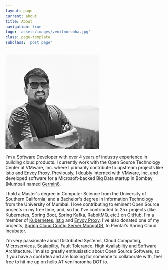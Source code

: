 ```yaml
---
layout: page
current: about
title: About
navigation: true
logo: 'assets/images/venilnoronha.jpg'
class: page-template
subclass: 'post page'
---
```

<img class="author-profile-image" src="/assets/images/venilnoronha.jpg" alt="Venil Noronha" style="width: 300px; height: 300px;" />

I'm a Software Developer with over 4 years of industry experience in building
cloud products. I currently work with the Open Source Technology Center at
VMware, Inc. where I primarily contribute to upstream projects like
[Istio](https://github.com/istio/istio) and [Envoy Proxy](https://github.com/envoyproxy/envoy).
Previously, I doubly interned with VMware, Inc. and developed software for a
Microsoft-backed Big Data startup in Bombay (Mumbai) named [Germin8](https://germin8.com).

I hold a Master's degree in Computer Science from the University of Southern
California, and a Bachelor's degree in Information Technology from the University
of Mumbai. I love contributing to eminent Open Source projects in my free time,
and, so far, I've contributed to 25+ projects (like Kubernetes, Spring Boot,
Spring Kafka, RabbitMQ, etc.) on [GitHub](https://github.com/venilnoronha). I'm
a member of [Kubernetes](https://github.com/kubernetes), [Istio](https://github.com/istio)
and [Envoy Proxy](https://github.com/envoyproxy). I've also donated one of my
projects, [Spring Cloud Config Server MongoDB](https://github.com/spring-cloud-incubator/spring-cloud-config-server-mongodb),
to Pivotal's Spring Cloud Incubator.

I'm very passionate about Distributed Systems, Cloud Computing, Microservices,
Scalability, Fault Tolerance, High Availability and Software Architecture. I'm
also greatly enthusiastic about Open Source Software, so if you have a cool idea
and are looking for someone to collaborate with, feel free to hit me up on hello
AT venilnoronha DOT io.
